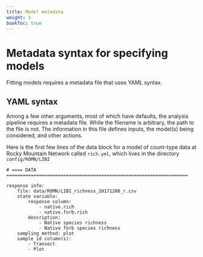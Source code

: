 ```yaml
---
title: Model metadata
weight: 3
bookToc: true
---
```


# Metadata syntax for specifying models

Fitting models requires a metadata file that uses YAML syntax.

## YAML syntax

Among a few other arguments, most of which have defaults, the analysis pipeline requires a metadata file. While the filename is arbitrary, the path to the file is not. The information in this file defines inputs, the model(s) being considered, and other actions.

Here is the first few lines of the data block for a model of count-type data at Rocky Mountain Network called `rich.yml`, which lives in the directory `config/ROMN/LIBI`

    # ==== DATA ===================================================================

    response info:
        file: data/ROMN/LIBI_richness_20171208_r.csv
        state variable:
            response column:
                - native.rich
                - native.forb.rich
            description:
                - Native species richness
                - Native forb species richness
        sampling method: plot
        sample id column(s):
            - Transect
            - Plot
